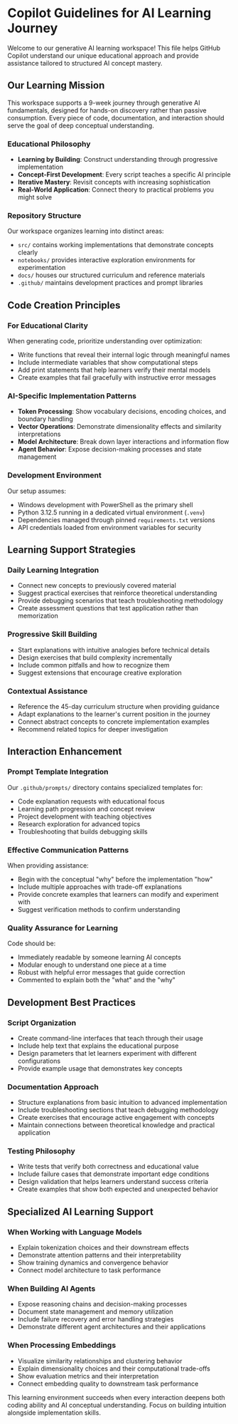 # Copilot Guidelines for AI Learning Journey

Welcome to our generative AI learning workspace! This file helps GitHub Copilot understand our unique educational approach and provide assistance tailored to structured AI concept mastery.

## Our Learning Mission

This workspace supports a 9-week journey through generative AI fundamentals, designed for hands-on discovery rather than passive consumption. Every piece of code, documentation, and interaction should serve the goal of deep conceptual understanding.

### Educational Philosophy

- **Learning by Building**: Construct understanding through progressive implementation
- **Concept-First Development**: Every script teaches a specific AI principle
- **Iterative Mastery**: Revisit concepts with increasing sophistication
- **Real-World Application**: Connect theory to practical problems you might solve

### Repository Structure

Our workspace organizes learning into distinct areas:

- `src/` contains working implementations that demonstrate concepts clearly
- `notebooks/` provides interactive exploration environments for experimentation  
- `docs/` houses our structured curriculum and reference materials
- `.github/` maintains development practices and prompt libraries

## Code Creation Principles

### For Educational Clarity

When generating code, prioritize understanding over optimization:

- Write functions that reveal their internal logic through meaningful names
- Include intermediate variables that show computational steps
- Add print statements that help learners verify their mental models
- Create examples that fail gracefully with instructive error messages

### AI-Specific Implementation Patterns

- **Token Processing**: Show vocabulary decisions, encoding choices, and boundary handling
- **Vector Operations**: Demonstrate dimensionality effects and similarity interpretations  
- **Model Architecture**: Break down layer interactions and information flow
- **Agent Behavior**: Expose decision-making processes and state management

### Development Environment

Our setup assumes:

- Windows development with PowerShell as the primary shell
- Python 3.12.5 running in a dedicated virtual environment (`.venv`)
- Dependencies managed through pinned `requirements.txt` versions
- API credentials loaded from environment variables for security

## Learning Support Strategies

### Daily Learning Integration

- Connect new concepts to previously covered material
- Suggest practical exercises that reinforce theoretical understanding
- Provide debugging scenarios that teach troubleshooting methodology
- Create assessment questions that test application rather than memorization

### Progressive Skill Building

- Start explanations with intuitive analogies before technical details
- Design exercises that build complexity incrementally
- Include common pitfalls and how to recognize them
- Suggest extensions that encourage creative exploration

### Contextual Assistance

- Reference the 45-day curriculum structure when providing guidance
- Adapt explanations to the learner's current position in the journey
- Connect abstract concepts to concrete implementation examples
- Recommend related topics for deeper investigation

## Interaction Enhancement

### Prompt Template Integration

Our `.github/prompts/` directory contains specialized templates for:

- Code explanation requests with educational focus
- Learning path progression and concept review
- Project development with teaching objectives
- Research exploration for advanced topics
- Troubleshooting that builds debugging skills

### Effective Communication Patterns

When providing assistance:

- Begin with the conceptual "why" before the implementation "how"
- Include multiple approaches with trade-off explanations  
- Provide concrete examples that learners can modify and experiment with
- Suggest verification methods to confirm understanding

### Quality Assurance for Learning

Code should be:

- Immediately readable by someone learning AI concepts
- Modular enough to understand one piece at a time
- Robust with helpful error messages that guide correction
- Commented to explain both the "what" and the "why"

## Development Best Practices

### Script Organization

- Create command-line interfaces that teach through their usage
- Include help text that explains the educational purpose
- Design parameters that let learners experiment with different configurations
- Provide example usage that demonstrates key concepts

### Documentation Approach

- Structure explanations from basic intuition to advanced implementation
- Include troubleshooting sections that teach debugging methodology
- Create exercises that encourage active engagement with concepts
- Maintain connections between theoretical knowledge and practical application

### Testing Philosophy

- Write tests that verify both correctness and educational value
- Include failure cases that demonstrate important edge conditions
- Design validation that helps learners understand success criteria
- Create examples that show both expected and unexpected behavior

## Specialized AI Learning Support

### When Working with Language Models

- Explain tokenization choices and their downstream effects
- Demonstrate attention patterns and their interpretability
- Show training dynamics and convergence behavior
- Connect model architecture to task performance

### When Building AI Agents

- Expose reasoning chains and decision-making processes
- Document state management and memory utilization
- Include failure recovery and error handling strategies
- Demonstrate different agent architectures and their applications

### When Processing Embeddings

- Visualize similarity relationships and clustering behavior
- Explain dimensionality choices and their computational trade-offs
- Show evaluation metrics and their interpretation
- Connect embedding quality to downstream task performance

This learning environment succeeds when every interaction deepens both coding ability and AI conceptual understanding. Focus on building intuition alongside implementation skills.
